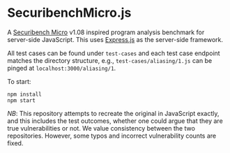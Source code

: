 # SecuribenchMicro.js

A [Securibench Micro](https://github.com/too4words/securibench-micro/tree/master) v1.08 inspired program analysis benchmark for server-side JavaScript. This uses [Express.js](https://expressjs.com) as the server-side framework.

All test cases can be found under `test-cases` and each test case endpoint matches the directory structure, e.g., `test-cases/aliasing/1.js` can be pinged at `localhost:3000/aliasing/1`.

To start:

```
npm install
npm start
```

_NB_: This repository attempts to recreate the original in JavaScript exactly, and this includes the test outcomes, whether one could argue that they are true vulnerabilities or not. We value consistency between the two repositories. However, some typos and incorrect vulnerability counts are fixed.
